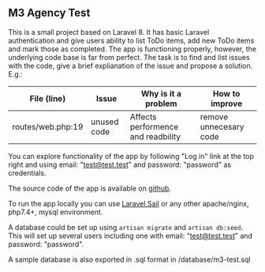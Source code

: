 ## M3 Agency Test

This is a small project based on Laravel 8. It has basic Laravel authentication and give users ability to list ToDo items, add new ToDo items and mark those as completed. The app is functioning properly, however, the underlying code base is far from perfect. The task is to find and list issues with the code, give a brief explianation of the issue and propose a solution. E.g.:


| File (line)      | Issue       | Why is it a problem                | How to improve         |
| ---------------- | ----------- | ---------------------------------- | ---------------------- |
|routes/web.php:19 | unused code | Affects performence and readbility | remove unnecesary code |

You can explore functionality of the app by following "Log in" link at the top right and using email: "test@test.test" and password: "password" as credentials. 

The source code of the app is available on [github](https://github.com/m3-agency/m3-test).

To run the app locally you can use [Laravel Sail](https://laravel.com/docs/8.x/sail#introduction) or any other apache/nginx, php7.4+, mysql environment.

A database could be set up using `artisan migrate` and `artisan db:seed`. This will set up several users including one with email: "test@test.test" and password: "password". 

A sample database is also exported in .sql format in /database/m3-test.sql
